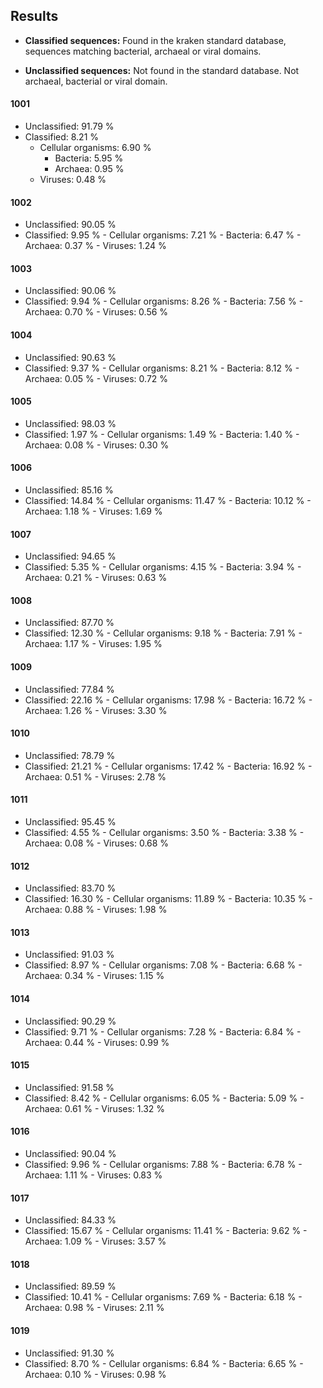 ## Results

- **Classified sequences:** Found in the kraken standard database, sequences matching bacterial, archaeal or viral domains.

- **Unclassified sequences:** Not found in the standard database. Not archaeal, bacterial or viral domain.

#### 1001
- Unclassified: 91.79 % 
- Classified: 8.21 %
	- Cellular organisms: 6.90 %
		- Bacteria: 5.95 %
		- Archaea: 0.95 %
	- Viruses: 0.48 %

#### 1002
- Unclassified: 90.05 %
- Classified: 9.95 %
        - Cellular organisms: 7.21 %
                - Bacteria: 6.47 %
                - Archaea: 0.37 %
        - Viruses: 1.24 %

#### 1003
- Unclassified: 90.06 %
- Classified: 9.94 %
        - Cellular organisms: 8.26 %
                - Bacteria: 7.56 %
                - Archaea: 0.70 %
        - Viruses: 0.56 %

#### 1004
- Unclassified: 90.63 %
- Classified: 9.37 %
        - Cellular organisms: 8.21 %
                - Bacteria: 8.12 %
                - Archaea: 0.05 %
        - Viruses: 0.72 %

#### 1005
- Unclassified: 98.03 %
- Classified: 1.97 %
        - Cellular organisms: 1.49 %
                - Bacteria: 1.40 %
                - Archaea: 0.08 %
        - Viruses: 0.30 %

#### 1006
- Unclassified: 85.16 %
- Classified: 14.84 %
        - Cellular organisms: 11.47 %
                - Bacteria: 10.12 %
                - Archaea: 1.18 %
        - Viruses: 1.69 %

#### 1007
- Unclassified: 94.65 %
- Classified: 5.35 %
        - Cellular organisms: 4.15 %
                - Bacteria: 3.94 %
                - Archaea: 0.21 %
        - Viruses: 0.63 %

#### 1008
- Unclassified: 87.70 %
- Classified: 12.30 %
        - Cellular organisms: 9.18 %
                - Bacteria: 7.91 %
                - Archaea: 1.17 %
        - Viruses: 1.95 %

#### 1009
- Unclassified: 77.84 %
- Classified: 22.16 %
        - Cellular organisms: 17.98 %
                - Bacteria: 16.72 %
                - Archaea: 1.26 %
        - Viruses: 3.30 %

#### 1010
- Unclassified: 78.79 %
- Classified: 21.21 %
        - Cellular organisms: 17.42 %
                - Bacteria: 16.92 %
                - Archaea: 0.51 %
        - Viruses: 2.78 %

#### 1011
- Unclassified: 95.45 %
- Classified: 4.55 %
        - Cellular organisms: 3.50 %
                - Bacteria: 3.38 %
                - Archaea: 0.08 %
        - Viruses: 0.68 %

#### 1012
- Unclassified: 83.70 %
- Classified: 16.30 %
        - Cellular organisms: 11.89 %
                - Bacteria: 10.35 %
                - Archaea: 0.88 %
        - Viruses: 1.98 %

#### 1013
- Unclassified: 91.03 %
- Classified: 8.97 %
        - Cellular organisms: 7.08 %
                - Bacteria: 6.68 %
                - Archaea: 0.34 %
        - Viruses: 1.15 %

#### 1014
- Unclassified: 90.29 %
- Classified: 9.71 %
        - Cellular organisms: 7.28 %
                - Bacteria: 6.84 %
                - Archaea: 0.44 %
        - Viruses: 0.99 %

#### 1015
- Unclassified: 91.58 %
- Classified: 8.42 %
        - Cellular organisms: 6.05 %
                - Bacteria: 5.09 %
                - Archaea: 0.61 %
        - Viruses: 1.32 %

#### 1016
- Unclassified: 90.04 %
- Classified: 9.96 %
        - Cellular organisms: 7.88 %
                - Bacteria: 6.78 %
                - Archaea: 1.11 %
        - Viruses: 0.83 %

#### 1017
- Unclassified: 84.33 %
- Classified: 15.67 %
        - Cellular organisms: 11.41 %
                - Bacteria: 9.62 %
                - Archaea: 1.09 %
        - Viruses: 3.57 %

#### 1018
- Unclassified: 89.59 %
- Classified: 10.41 %
        - Cellular organisms: 7.69 %
                - Bacteria: 6.18 %
                - Archaea: 0.98 %
        - Viruses: 2.11 %

#### 1019
- Unclassified: 91.30 %
- Classified: 8.70 %
        - Cellular organisms: 6.84 %
                - Bacteria: 6.65 %
                - Archaea: 0.10 %
        - Viruses: 0.98 %
